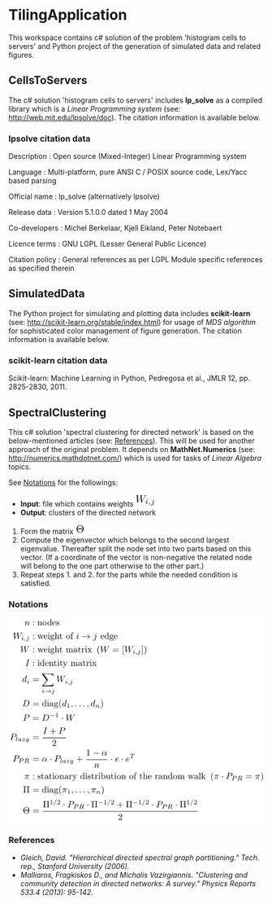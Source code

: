 # TilingApplication
This workspace contains c# solution of the problem 'histogram cells to servers' and Python project of the generation of simulated data and related figures.

## CellsToServers
The c# solution 'histogram cells to servers' includes __lp_solve__ as a compiled library which is a _Linear Programming system_ (see: http://web.mit.edu/lpsolve/doc). The citation information is available below.

### lpsolve citation data
Description     : Open source (Mixed-Integer) Linear Programming system

Language        : Multi-platform, pure ANSI C / POSIX source code, Lex/Yacc based parsing

Official name   : lp_solve (alternatively lpsolve)

Release data    : Version 5.1.0.0 dated 1 May 2004

Co-developers   : Michel Berkelaar, Kjell Eikland, Peter Notebaert

Licence terms   : GNU LGPL (Lesser General Public Licence)

Citation policy : General references as per LGPL
                  Module specific references as specified therein

## SimulatedData
The Python project for simulating and plotting data includes __scikit-learn__ (see: http://scikit-learn.org/stable/index.html) for usage of _MDS algorithm_ for sophisticated color management of figure generation. The citation information is available below.

### scikit-learn citation data
Scikit-learn: Machine Learning in Python, Pedregosa et al., JMLR 12, pp. 2825-2830, 2011.

## SpectralClustering
This c# solution 'spectral clustering for directed network' is based on the below-mentioned articles (see: [References](https://github.com/szalaigj/TilingApplication#references)). This will be used for another approach of the original problem. It depends on __MathNet.Numerics__ (see: http://numerics.mathdotnet.com/) which is used for tasks of _Linear Algebra_ topics.

See [Notations](https://github.com/szalaigj/TilingApplication#notations) for the followings:
* __Input__: file which contains weights ![weights](ImagesOfReadme/weight_element.png)
* __Output__: clusters of the directed network

1. Form the matrix ![theta](ImagesOfReadme/theta.png)
2. Compute the eigenvector which belongs to the second largest eigenvalue. Thereafter split the node set into two parts based on this vector. (If a coordinate of the vector is non-negative the related node will belong to the one part otherwise to the other part.)
3. Repeat steps 1. and 2. for the parts while the needed condition is satisfied.

### Notations
![Notations](ImagesOfReadme/random_walk_for_directed_graph.png)

### References
* _Gleich, David. "Hierarchical directed spectral graph partitioning." Tech. rep., Stanford University (2006)._
* _Malliaros, Fragkiskos D., and Michalis Vazirgiannis. "Clustering and community detection in directed networks: A survey." Physics Reports 533.4 (2013): 95-142._